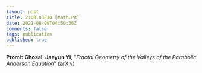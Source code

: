 ```yaml
---
layout: post
title: 2108.03810 [math.PR]
date: 2021-08-09T04:59:36Z
comments: false
tags: publication
published: true
---
```


<b>Promit Ghosal</b>, <b>Jaeyun Yi</b>, "<i>Fractal Geometry of the Valleys of the Parabolic Anderson Equation</i>" ([arXiv](http://arxiv.org/abs/2108.03810v2))
